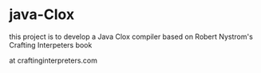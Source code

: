 # java-Clox

this project is to develop a Java Clox compiler based on Robert Nystrom's  Crafting Interpeters book

at craftinginterpreters.com
